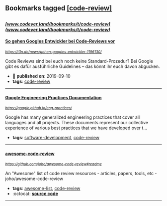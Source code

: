 ## Bookmarks tagged [[code-review]](https://www.codever.land/search?q=[code-review])

_<sup><sup>[www.codever.land/bookmarks/t/code-review](www.codever.land/bookmarks/t/code-review)</sup></sup>_
---
#### [So gehen Googles Entwickler bei Code-Reviews vor](https://t3n.de/news/gehen-googles-entwickler-1196130/)
_<sup>https://t3n.de/news/gehen-googles-entwickler-1196130/</sup>_

Code Reviews sind bei euch noch keine Standard-Prozedur? Bei Google gibt es dafür ausführliche Guidelines – das könnt ihr euch davon abgucken.
* :calendar: **published on**: 2019-09-10
* **tags**: [code-review](../tagged/code-review.md)
---
#### [Google Engineering Practices Documentation](https://google.github.io/eng-practices/)
_<sup>https://google.github.io/eng-practices/</sup>_

Google has many generalized engineering practices that cover all languages and
all projects. These documents represent our collective experience of various
best practices that we have developed over t...
* **tags**: [software-development](../tagged/software-development.md), [code-review](../tagged/code-review.md)
---
#### [awesome-code-review](https://github.com/joho/awesome-code-review#readme)
_<sup>https://github.com/joho/awesome-code-review#readme</sup>_

An "Awesome" list of code review resources - articles, papers, tools, etc - joho/awesome-code-review
* **tags**: [awesome-list](../tagged/awesome-list.md), [code-review](../tagged/code-review.md)
* :octocat: **[source code](https://github.com/joho/awesome-code-review#readme)**
---
